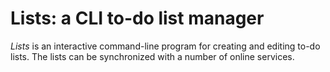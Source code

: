 # Lists: a CLI to-do list manager

*Lists* is an interactive command-line program for creating and editing to-do lists. The lists can be synchronized with a number of online services.
